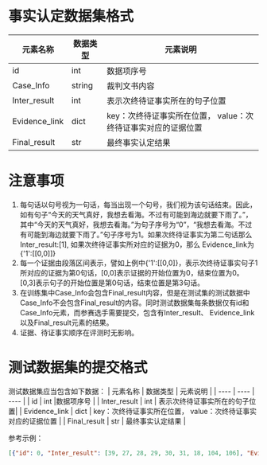 # 事实认定数据集格式
|  元素名称  | 数据类型 | 元素说明  |
|  ----  | ---- | ---- |
| id | int |数据项序号 |
| Case_Info | string | 裁判文书内容 |
| Inter_result | int | 表示次终待证事实所在的句子位置| 
| Evidence_link | dict | key：次终待证事实所在位置， value：次终待证事实对应的证据位置 |
| Final_result | str | 最终事实认定结果 |

# 注意事项
1. 每句话以句号视为一句话，每当出现一个句号，我们视为该句话结束。因此，如有句子“今天的天气真好，我想去看海。不过有可能到海边就要下雨了。”，其中“今天的天气真好，我想去看海。”为句子序号为“0”，“我想去看海。不过有可能到海边就要下雨了。”句子序号为1。如果次终待证事实为第二句话那么Inter_result:[1], 如果次终待证事实所对应的证据为0，那么 Evidence_link为 {'1':[[0,0]]}
2. 每一个证据由段落区间表示，譬如上例中{'1':[[0,0]}，表示次终待证事实句子1所对应的证据为第0句话，[0,0]表示证据的开始位置为0，结束位置为0。[0,3]表示句子的开始位置是第0句话，结束位置是第3句话。
3. 在训练集中Case_Info会包含Final_result内容，但是在测试集的测试数据中Case_Info不会包含Final_result的内容。同时测试数据集每条数据仅有id和Case_Info元素，而参赛选手需要提交，包含有Inter_result、 Evidence_link以及Final_result元素的结果。
4. 证据、待证事实顺序在评测时无影响。
# 测试数据集的提交格式

测试数据集应当包含如下数据：
|  元素名称  | 数据类型 | 元素说明  |
|  ----  | ---- | ---- |
| id | int |数据项序号 |
| Inter_result | int | 表示次终待证事实所在的句子位置| 
| Evidence_link | dict | key：次终待证事实所在位置， value：次终待证事实对应的证据位置 |
| Final_result | str | 最终事实认定结果 |

参考示例：

```json
[{"id": 0, "Inter_result": [39, 27, 28, 29, 30, 31, 18, 104, 106], "Evidence_link": {"39": [[38, 38], [97, 98]], "27": [[34, 37], [41, 48], [49, 50], [53, 58], [59, 65], [66, 68], [69, 76], [77, 80], [81, 82], [83, 84], [93, 94], [95, 96], [99, 100]], "28": [[34, 37], [41, 48], [49, 50], [53, 58], [59, 65], [66, 68], [69, 76], [77, 80], [81, 82], [83, 84], [93, 94], [95, 96], [99, 100]], "29": [[34, 37], [41, 48], [49, 50], [53, 58], [59, 65], [66, 68], [69, 76], [77, 80], [81, 82], [83, 84], [93, 94], [95, 96], [99, 100]], "30": [[34, 37], [41, 48], [49, 50], [53, 58], [59, 65], [66, 68], [69, 76], [77, 80], [81, 82], [83, 84], [93, 94], [95, 96], [99, 100]], "31": [[34, 37], [41, 48], [49, 50], [53, 58], [59, 65], [66, 68], [69, 76], [77, 80], [81, 82], [83, 84], [93, 94], [95, 96], [99, 100]], "18": [[85, 92]], "104": [[34, 37]], "106": [[41, 48], [53, 58], [59, 65]]}, "Final_result": "本院认为，被告人保勒来无视国家法律，与其兄弟保某因口角发生争执后，不能正确处理，故意伤害他人身体致人死亡的行为，已触犯刑律，构成故意伤害罪，应予惩处。公诉机关指控的犯罪事实及罪名成立，本院予以支持。"}, {"id": 1,"Inter_result": [21, 22, 23, 24, 25, 13, 27, 28, 163, 172], "Evidence_link": {"21": [[29, 29], [35, 35], [30, 31], [32, 33], [34, 34], [80, 80], [81, 93], [94, 108], [109, 118], [132, 145], [146, 146], [147, 147], [148, 149], [150, 150], [151, 151]], "22": [[29, 29], [35, 35], [30, 31], [32, 33], [34, 34], [80, 80], [81, 93], [94, 108], [109, 118], [132, 145], [146, 146], [147, 147], [148, 149], [150, 150], [151, 151]], "23": [[29, 29], [35, 35], [30, 31], [32, 33], [34, 34], [80, 80], [81, 93], [94, 108], [109, 118], [132, 145], [146, 146], [147, 147], [148, 149], [150, 150], [151, 151]], "24": [[29, 29], [35, 35], [30, 31], [32, 33], [34, 34], [80, 80], [81, 93], [94, 108], [109, 118], [132, 145], [146, 146], [147, 147], [148, 149], [150, 150], [151, 151]], "25": [[29, 29], [35, 35], [30, 31], [32, 33], [34, 34], [80, 80], [81, 93], [94, 108], [109, 118], [132, 145], [146, 146], [147, 147], [148, 149], [150, 150], [151, 151]], "13": [[36, 78]], "27": [[79, 79], [119, 126], [127, 127], [128, 128], [129, 130], [131, 131]], "28": [[152, 152]], "163": [[36, 78], [81, 93], [94, 108], [132, 145]], "172": [[81, 93], [94, 108], [132, 145]]}, "Final_result": "被告张某与被害人吕某1发生交通事故后因协商产生争执，吕某1阻拦张某离开医院，张某遂持刀对吕某1身体要害等部位进行砍击，故意非法剥夺他人生命，其行为确已构成故意杀人罪，应予依法惩处。"}, 
```
